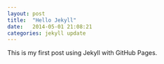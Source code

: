 ```yaml
---
layout: post
title:  "Hello Jekyll"
date:   2014-05-01 21:08:21
categories: jekyll update
---
```


This is my first post using Jekyll with GitHub Pages.
